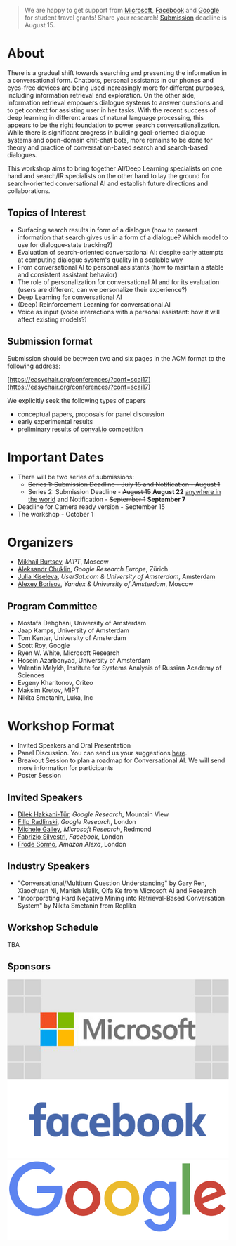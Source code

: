 > We are happy to get support from [Microsoft](https://www.microsoft.com/), [Facebook](https://facebook.com) and [Google](https://google.com) for student travel grants! Share your research! [Submission](http://scai.info/cfp) deadline is August 15.

# About
There is a gradual shift towards searching and  presenting the information in a conversational form. Chatbots, personal assistants in our phones and eyes-free devices are being used increasingly more for different purposes, including information retrieval and exploration. On the other side, information retrieval empowers dialogue systems to answer questions and to get context for assisting user in her tasks.  With the recent success of deep learning in different areas of natural language processing, this appears to be the right foundation to power search conversationalization.
While there is significant progress in building goal-oriented dialogue systems and open-domain chit-chat bots, more remains to be done for theory and practice of conversation-based search and search-based dialogues.

This workshop aims to bring together AI/Deep Learning specialists on one hand and search/IR specialists on the other hand to lay the ground for search-oriented conversational AI and establish future directions and collaborations.

## Topics of Interest
  *  Surfacing search results in form of a dialogue (how to present information that search gives us in a form of a dialogue? Which model to use for dialogue-state tracking?)
  * Evaluation of search-oriented conversational AI: despite early attempts at
 computing dialogue system's quality in a scalable way
  * From conversational AI to personal assistants (how to maintain a stable and consistent assistant behavior)
  *  The role of personalization for conversational AI and for its evaluation (users are different, can we personalize their experience?)
  * Deep Learning for conversational AI
  *  (Deep) Reinforcement Learning for conversational AI
  * Voice as input (voice interactions with a personal assistant: how it will affect existing models?)

## Submission format
Submission should be between two and six pages in the ACM format to the following address:

[https://easychair.org/conferences/?conf=scai17](https://easychair.org/conferences/?conf=scai17)

We explicitly seek the following types of papers
  * conceptual papers, proposals for panel discussion
  * early experimental results
  * preliminary results of [convai.io](http://convai.io) competition

# Important Dates
  * There will be two series of submissions:
    * ~~Series 1: Submission Deadline - July 15 and Notification - August 1~~
    * Series 2: Submission Deadline - ~~August 15~~ **August 22** [anywhere in the world](https://www.timeanddate.com/worldclock/timezone/utc-12) and Notification - ~~September 1~~ **September 7**
  * Deadline for Camera ready version - September 15
  * The workshop - October 1

# Organizers
  * [Mikhail Burtsev](https://www.linkedin.com/in/mikhail-burtsev-85a47b9/), *MIPT*, Moscow
  * [Aleksandr Chuklin](https://www.linkedin.com/in/chuklin/), *Google Research Europe*, Zürich
  * [Julia Kiseleva](http://juliakiseleva.com), *UserSat.com & University of Amsterdam*, Amsterdam
  * [Alexey Borisov](https://scholar.google.com/citations?user=i83g0E0AAAAJ), *Yandex & University of Amsterdam*, Moscow

## Program Committee
  * Mostafa Dehghani, University of Amsterdam
  * Jaap Kamps, University of Amsterdam
  * Tom Kenter, University of Amsterdam
  * Scott Roy, Google
  * Ryen W. White, Microsoft Research
  * Hosein Azarbonyad, University of Amsterdam
  * Valentin Malykh, Institute for Systems Analysis of Russian Academy of Sciences 
  * Evgeny Kharitonov, Criteo
  * Maksim Kretov, MIPT
  * Nikita Smetanin, Luka, Inc

# Workshop Format
  * Invited Speakers and Oral Presentation
  * Panel Discussion. You can send us your suggestions [here](https://app.sli.do/event/i0line8v).
  * Breakout Session to plan a roadmap for Conversational AI. We will send more information for participants
  * Poster Session

## Invited Speakers
  * [Dilek Hakkani-Tür](https://research.google.com/pubs/104927.html), *Google Research*, Mountain View
  * [Filip Radlinski](http://www.radlinski.org/), *Google Research*, London
  * [Michele Galley](https://www.microsoft.com/en-us/research/people/mgalley/), *Microsoft Research*, Redmond
  * [Fabrizio Silvestri](https://www.linkedin.com/in/fabrizio-silvestri-a6b0391/), *Facebook*, London
  * [Frode Sormo](https://www.linkedin.com/in/frode-s%C3%B8rmo-31b28ba/), *Amazon Alexa*, London

## Industry Speakers
  * "Conversational/Multiturn Question Understanding"
    by Gary Ren, Xiaochuan Ni, Manish Malik, Qifa Ke
    from Microsoft AI and Research
  * "Incorporating Hard Negative Mining into Retrieval-Based Conversation System"
    by Nikita Smetanin
    from Replika


## Workshop Schedule
TBA

## Sponsors
<a href="https://microsoft.com"><img src="MictosoftLogo.png"></a>
<a href="https://facebook.com"><img src="FacebookLogo.png"></a>
<a href="https://google.com"><img src="GoogleLogo.png"></a>
